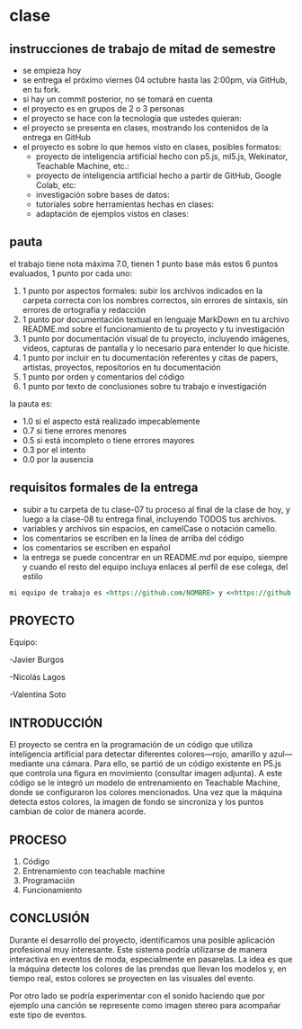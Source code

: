 # clase
## instrucciones de trabajo de mitad de semestre

- se empieza hoy
- se entrega el próximo viernes 04 octubre hasta las 2:00pm, vía GitHub, en tu fork.
- si hay un commit posterior, no se tomará en cuenta
- el proyecto es en grupos de 2 o 3 personas
- el proyecto se hace con la tecnología que ustedes quieran:
- el proyecto se presenta en clases, mostrando los contenidos de la entrega en GitHub
- el proyecto es sobre lo que hemos visto en clases, posibles formatos:
  - proyecto de inteligencia artificial hecho con p5.js, ml5.js, Wekinator, Teachable Machine, etc.:
  - proyecto de inteligencia artificial hecho a partir de GitHub, Google Colab, etc:
  - investigación sobre bases de datos:
  - tutoriales sobre herramientas hechas en clases:
  - adaptación de ejemplos vistos en clases:

## pauta

el trabajo tiene nota máxima 7.0, tienen 1 punto base más estos 6 puntos evaluados, 1 punto por cada uno:

1. 1 punto por aspectos formales: subir los archivos indicados en la carpeta correcta con los nombres correctos, sin errores de sintaxis, sin errores de ortografía y redacción
2. 1 punto por documentación textual en lenguaje MarkDown en tu archivo README.md sobre el funcionamiento de tu proyecto y tu investigación
3. 1 punto por documentación visual de tu proyecto, incluyendo imágenes, videos, capturas de pantalla y lo necesario para entender lo que hiciste.
4. 1 punto por incluir en tu documentación referentes y citas de papers, artistas, proyectos, repositorios en tu documentación
5. 1 punto por orden y comentarios del código
6. 1 punto por texto de conclusiones sobre tu trabajo e investigación

la pauta es:

- 1.0 si el aspecto está realizado impecablemente
- 0.7 si tiene errores menores
- 0.5 si está incompleto o tiene errores mayores
- 0.3 por el intento
- 0.0 por la ausencia

## requisitos formales de la entrega

- subir a tu carpeta de tu clase-07 tu proceso al final de la clase de hoy, y luego a la clase-08 tu entrega final, incluyendo TODOS tus archivos.
- variables y archivos sin espacios, en camelCase o notación camello.
- los comentarios se escriben en la línea de arriba del código
- los comentarios se escriben en español
- la entrega se puede concentrar en un README.md por equipo, siempre y cuando el resto del equipo incluya enlaces al perfil de ese colega, del estilo

```md
mi equipo de trabajo es <https://github.com/NOMBRE> y <<https://github.com/NOMBRE>>, entregamos en el repositorio en este enlace <https://github.com/disenoUChile/audiv027-2024-1/estudiantes/NOMBRE/clase-06>.
```
## PROYECTO
Equipo:

-Javier Burgos

-Nicolás Lagos

-Valentina Soto 

## INTRODUCCIÓN

El proyecto se centra en la programación de un código que utiliza inteligencia artificial para detectar diferentes colores—rojo, amarillo y azul—mediante una cámara. Para ello, se partió de un código existente en P5.js que controla una figura en movimiento (consultar imagen adjunta). A este código se le integró un modelo de entrenamiento en Teachable Machine, donde se configuraron los colores mencionados. Una vez que la máquina detecta estos colores, la imagen de fondo se sincroniza y los puntos cambian de color de manera acorde.

## PROCESO

1. Código
2. Entrenamiento con teachable machine
3. Programación
4. Funcionamiento


## CONCLUSIÓN 

Durante el desarrollo del proyecto, identificamos una posible aplicación profesional muy interesante. Este sistema podría utilizarse de manera interactiva en eventos de moda, especialmente en pasarelas. La idea es que la máquina detecte los colores de las prendas que llevan los modelos y, en tiempo real, estos colores se proyecten en las visuales del evento. 

Por otro lado se podría experimentar con el sonido haciendo que por ejemplo una canción se represente como imagen stereo para acompañar este tipo de eventos.

